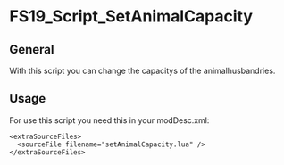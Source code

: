 # FS19_Script_SetAnimalCapacity

## General
With this script you can change the capacitys of the animalhusbandries.


## Usage
For use this script you need this in your modDesc.xml:

```
<extraSourceFiles>	
  <sourceFile filename="setAnimalCapacity.lua" /> 
</extraSourceFiles>
```
